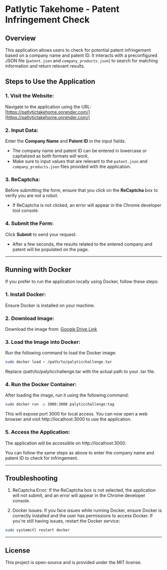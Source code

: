 # Patlytic Takehome - Patent Infringement Check

## Overview
This application allows users to check for potential patent infringement based on a company name and patent ID. It interacts with a preconfigured JSON file (`patent.json` and `company_products.json`) to search for matching information and return relevant results.

## Steps to Use the Application

### 1. Visit the Website:
Navigate to the application using the URL:
[https://patlytictakehome.onrender.com/](https://patlytictakehome.onrender.com/)

### 2. Input Data:
Enter the **Company Name** and **Patent ID** in the input fields.
- The company name and patent ID can be entered in lowercase or capitalized as both formats will work.
- Make sure to input values that are relevant to the `patent.json` and `company_products.json` files provided with the application.

### 3. ReCaptcha:
Before submitting the form, ensure that you click on the **ReCaptcha** box to verify you are not a robot.
- If ReCaptcha is not clicked, an error will appear in the Chrome developer tool console.

### 4. Submit the Form:
Click **Submit** to send your request.
- After a few seconds, the results related to the entered company and patent will be populated on the page.

---

## Running with Docker
If you prefer to run the application locally using Docker, follow these steps:

### 1. Install Docker:
Ensure Docker is installed on your machine.

### 2. Download Image:
Download the image from: [Google Drive Link](https://drive.google.com/file/d/1LaKOnVpKZGvWu_kt0GXgt-n1yzRDdi5X/view?usp=drive_link)

### 3. Load the Image into Docker:
Run the following command to load the Docker image:
```bash
sudo docker load < /path/to/palyticchallenge.tar
```
Replace /path/to/palyticchallenge.tar with the actual path to your .tar file.

### 4. Run the Docker Container:
After loading the image, run it using the following command:
```bash
sudo docker run -p 3000:3000 palyticchallenge:tag
```
This will expose port 3000 for local access. You can now open a web browser and visit http://localhost:3000 to use the application.

### 5. Access the Application:
The application will be accessible on http://localhost:3000.

You can follow the same steps as above to enter the company name and patent ID to check for infringement.


---


## Troubleshooting
1. ReCaptcha Error:
If the ReCaptcha box is not selected, the application will not submit, and an error will appear in the Chrome developer console.

2. Docker Issues:
If you face issues while running Docker, ensure Docker is correctly installed and the user has permissions to access Docker. If you're still having issues, restart the Docker service:
```bash
sudo systemctl restart docker
```
---

## License
This project is open-source and is provided under the MIT license.